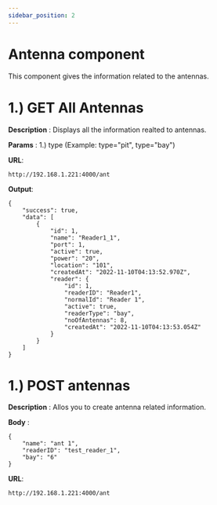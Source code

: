 ```yaml
---
sidebar_position: 2
---
```


# Antenna component

This component gives the information related to the antennas.

# 1.) GET All Antennas

**Description** : Displays all the information realted to antennas.

**Params** : 1.) type (Example: type="pit", type="bay")

**URL**:

```
http://192.168.1.221:4000/ant
```

**Output**:
```
{
    "success": true,
    "data": [
        {
            "id": 1,
            "name": "Reader1_1",
            "port": 1,
            "active": true,
            "power": "20",
            "location": "101",
            "createdAt": "2022-11-10T04:13:52.970Z",
            "reader": {
                "id": 1,
                "readerID": "Reader1",
                "normalId": "Reader 1",
                "active": true,
                "readerType": "bay",
                "noOfAntennas": 8,
                "createdAt": "2022-11-10T04:13:53.054Z"
            }
        }
    ]
}
```

# 1.) POST antennas

**Description** : Allos you to create antenna related information.

**Body** :
```
{
    "name": "ant 1",
    "readerID": "test_reader_1",
    "bay": "6"
}
```

**URL**:

```
http://192.168.1.221:4000/ant
```
